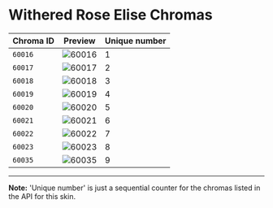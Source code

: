 # Withered Rose Elise Chromas

| Chroma ID | Preview | Unique number |
|---|---|---|
| `60016` | ![60016](https://raw.communitydragon.org/latest/plugins/rcp-be-lol-game-data/global/default/v1/champion-chroma-images/60/60016.png) | 1 |
| `60017` | ![60017](https://raw.communitydragon.org/latest/plugins/rcp-be-lol-game-data/global/default/v1/champion-chroma-images/60/60017.png) | 2 |
| `60018` | ![60018](https://raw.communitydragon.org/latest/plugins/rcp-be-lol-game-data/global/default/v1/champion-chroma-images/60/60018.png) | 3 |
| `60019` | ![60019](https://raw.communitydragon.org/latest/plugins/rcp-be-lol-game-data/global/default/v1/champion-chroma-images/60/60019.png) | 4 |
| `60020` | ![60020](https://raw.communitydragon.org/latest/plugins/rcp-be-lol-game-data/global/default/v1/champion-chroma-images/60/60020.png) | 5 |
| `60021` | ![60021](https://raw.communitydragon.org/latest/plugins/rcp-be-lol-game-data/global/default/v1/champion-chroma-images/60/60021.png) | 6 |
| `60022` | ![60022](https://raw.communitydragon.org/latest/plugins/rcp-be-lol-game-data/global/default/v1/champion-chroma-images/60/60022.png) | 7 |
| `60023` | ![60023](https://raw.communitydragon.org/latest/plugins/rcp-be-lol-game-data/global/default/v1/champion-chroma-images/60/60023.png) | 8 |
| `60035` | ![60035](https://raw.communitydragon.org/latest/plugins/rcp-be-lol-game-data/global/default/v1/champion-chroma-images/60/60035.png) | 9 |

---

**Note:** 'Unique number' is just a sequential counter for the chromas listed in the API for this skin.